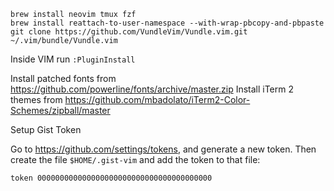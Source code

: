 
```
brew install neovim tmux fzf
brew install reattach-to-user-namespace --with-wrap-pbcopy-and-pbpaste
git clone https://github.com/VundleVim/Vundle.vim.git ~/.vim/bundle/Vundle.vim
```
Inside VIM run `:PluginInstall`

Install patched fonts from https://github.com/powerline/fonts/archive/master.zip
Install iTerm 2 themes from https://github.com/mbadolato/iTerm2-Color-Schemes/zipball/master

Setup Gist Token

Go to https://github.com/settings/tokens, and generate a new token. Then create the file `$HOME/.gist-vim` and add the token to that file:

```
token 000000000000000000000000000000000000000
```
